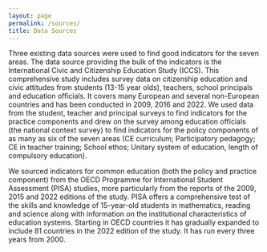 ```yaml
---
layout: page
permalink: /sources/
title: Data Sources
---
```


Three existing data sources were used to find good indicators for the seven areas. The data source providing the bulk of the indicators is the International Civic and Citizenship Education Study (ICCS). This comprehensive study includes survey data on citizenship education and civic attitudes from students (13-15 year olds), teachers, school principals and education officials. It covers many European and several non-European countries and has been conducted in 2009, 2016 and 2022. We used data from the student, teacher and principal surveys to find indicators for the practice components and drew on the survey among education officials (the national context survey) to find indicators for the policy components of as many as six of the seven areas (CE curriculum; Participatory pedagogy; CE in teacher training; School ethos; Unitary system of education, length of compulsory education).

We sourced indicators for common education (both the policy and practice component) from the OECD Programme for International Student Assessment (PISA) studies, more particularly from the reports of the 2009, 2015 and 2022 editions of the study. PISA offers a comprehensive test of the skills and knowledge of 15-year-old students in mathematics, reading and science along with information on the institutional characteristics of education systems. Starting in OECD countries it has gradually expanded to include 81 countries in the 2022 edition of the study. It has run every three years from 2000.
